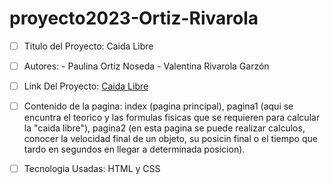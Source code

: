 # proyecto2023-Ortiz-Rivarola
- [ ] Titulo del Proyecto: Caida Libre
- [ ] Autores: - Paulina Ortiz Noseda - Valentina Rivarola Garzón 
- [ ] Link Del Proyecto: [Caida Libre](https://ucc-labcompu2.github.io/proyecto2023-ortiz-rivarola/)
- [ ] Contenido de la pagina: index (pagina principal), pagina1 (aqui se encuntra el teorico y las formulas fisicas que se requieren para calcular la "caida libre"), pagina2 (en esta pagina se puede realizar calculos, conocer la velocidad final de un objeto, su posicin final o el tiempo que tardo en segundos en llegar a determinada posicion).
- [ ]  Tecnologia Usadas: HTML y CSS

